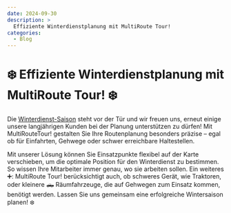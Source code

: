 ```yaml
---
date: 2024-09-30
description: >
  Effiziente Winterdienstplanung mit MultiRoute Tour! 
categories:
  - Blog
---
```


# ❄️ Effiziente Winterdienstplanung mit MultiRoute Tour! ❄️

Die [Winterdienst-Saison](https://tour.multiroute.de/handbuch/winterdienst/) steht vor der Tür und wir freuen uns, erneut einige unsere langjährigen Kunden bei der Planung unterstützen zu dürfen! 
Mit MultiRouteTour! gestalten Sie Ihre Routenplanung besonders präzise – egal ob für Einfahrten, Gehwege oder schwer erreichbare Haltestellen.

<!-- more -->

Mit unserer Lösung können Sie Einsatzpunkte flexibel auf der Karte verschieben, um die optimale Position für den Winterdienst zu bestimmen. So wissen Ihre Mitarbeiter immer genau, wo sie arbeiten sollen.
Ein weiteres ➕: MultiRoute Tour! berücksichtigt auch, ob schweres Gerät, wie Traktoren, oder kleinere 🛻 Räumfahrzeuge, die auf Gehwegen zum Einsatz kommen, benötigt werden.
Lassen Sie uns gemeinsam eine erfolgreiche Wintersaison planen! ❄️


